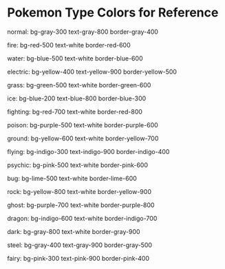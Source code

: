 # Pokemon Type Colors for Reference

normal:
  bg-gray-300
  text-gray-800
  border-gray-400

fire:
  bg-red-500
  text-white
  border-red-600

water:
  bg-blue-500
  text-white
  border-blue-600

electric:
  bg-yellow-400
  text-yellow-900
  border-yellow-500

grass:
  bg-green-500
  text-white
  border-green-600

ice:
  bg-blue-200
  text-blue-800
  border-blue-300

fighting:
  bg-red-700
  text-white
  border-red-800

poison:
  bg-purple-500
  text-white
  border-purple-600

ground:
  bg-yellow-600
  text-white
  border-yellow-700

flying:
  bg-indigo-300
  text-indigo-900
  border-indigo-400

psychic:
  bg-pink-500
  text-white
  border-pink-600

bug:
  bg-lime-500
  text-white
  border-lime-600

rock:
  bg-yellow-800
  text-white
  border-yellow-900

ghost:
  bg-purple-700
  text-white
  border-purple-800

dragon:
  bg-indigo-600
  text-white
  border-indigo-700

dark:
  bg-gray-800
  text-white
  border-gray-900

steel:
  bg-gray-400
  text-gray-900
  border-gray-500

fairy:
  bg-pink-300
  text-pink-900
  border-pink-400

